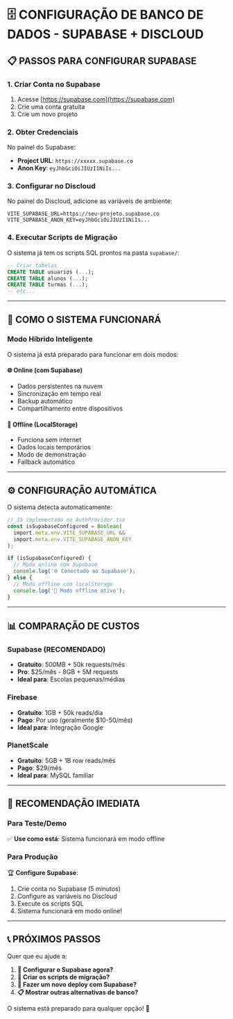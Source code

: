 # 🗄️ CONFIGURAÇÃO DE BANCO DE DADOS - SUPABASE + DISCLOUD

## 📋 PASSOS PARA CONFIGURAR SUPABASE

### 1. **Criar Conta no Supabase**
1. Acesse [https://supabase.com](https://supabase.com)
2. Crie uma conta gratuita
3. Crie um novo projeto

### 2. **Obter Credenciais**
No painel do Supabase:
- **Project URL**: `https://xxxxx.supabase.co`
- **Anon Key**: `eyJhbGciOiJIUzI1NiIs...`

### 3. **Configurar no Discloud**
No painel do Discloud, adicione as variáveis de ambiente:

```env
VITE_SUPABASE_URL=https://seu-projeto.supabase.co
VITE_SUPABASE_ANON_KEY=eyJhbGciOiJIUzI1NiIs...
```

### 4. **Executar Scripts de Migração**
O sistema já tem os scripts SQL prontos na pasta `supabase/`:

```sql
-- Criar tabelas
CREATE TABLE usuarios (...);
CREATE TABLE alunos (...);
CREATE TABLE turmas (...);
-- etc...
```

---

## 🔄 COMO O SISTEMA FUNCIONARÁ

### **Modo Híbrido Inteligente**
O sistema já está preparado para funcionar em dois modos:

#### **🌐 Online (com Supabase)**
- Dados persistentes na nuvem
- Sincronização em tempo real
- Backup automático
- Compartilhamento entre dispositivos

#### **💾 Offline (LocalStorage)**
- Funciona sem internet
- Dados locais temporários
- Modo de demonstração
- Fallback automático

---

## ⚙️ CONFIGURAÇÃO AUTOMÁTICA

O sistema detecta automaticamente:

```typescript
// Já implementado no AuthProvider.tsx
const isSupabaseConfigured = Boolean(
  import.meta.env.VITE_SUPABASE_URL && 
  import.meta.env.VITE_SUPABASE_ANON_KEY
);

if (isSupabaseConfigured) {
  // Modo online com Supabase
  console.log('🌐 Conectado ao Supabase');
} else {
  // Modo offline com localStorage
  console.log('💾 Modo offline ativo');
}
```

---

## 📊 COMPARAÇÃO DE CUSTOS

### **Supabase (RECOMENDADO)**
- **Gratuito**: 500MB + 50k requests/mês
- **Pro**: $25/mês - 8GB + 5M requests
- **Ideal para**: Escolas pequenas/médias

### **Firebase**
- **Gratuito**: 1GB + 50k reads/dia
- **Pago**: Por uso (geralmente $10-50/mês)
- **Ideal para**: Integração Google

### **PlanetScale**
- **Gratuito**: 5GB + 1B row reads/mês
- **Pago**: $29/mês
- **Ideal para**: MySQL familiar

---

## 🎯 RECOMENDAÇÃO IMEDIATA

### **Para Teste/Demo**
✅ **Use como está**: Sistema funcionará em modo offline

### **Para Produção**
🏆 **Configure Supabase**:
1. Crie conta no Supabase (5 minutos)
2. Configure as variáveis no Discloud
3. Execute os scripts SQL
4. Sistema funcionará em modo online!

---

## 📞 PRÓXIMOS PASSOS

Quer que eu ajude a:
1. **🔧 Configurar o Supabase agora?**
2. **📝 Criar os scripts de migração?**
3. **🚀 Fazer um novo deploy com Supabase?**
4. **📋 Mostrar outras alternativas de banco?**

O sistema está preparado para qualquer opção! 🎉